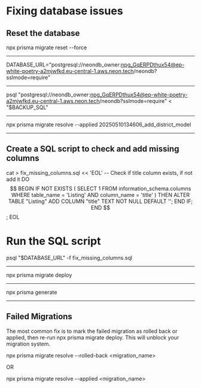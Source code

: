# Fixing database issues

## Reset the database

npx prisma migrate reset --force

---

DATABASE_URL="postgresql://neondb_owner:npg_GqERPDthux54@ep-white-poetry-a2mjwfkd.eu-central-1.aws.neon.tech/neondb?sslmode=require"

---

psql "postgresql://neondb_owner:npg_GqERPDthux54@ep-white-poetry-a2mjwfkd.eu-central-1.aws.neon.tech/neondb?sslmode=require" < "$BACKUP_SQL"

---

npx prisma migrate resolve --applied 20250510134606_add_district_model

---

## Create a SQL script to check and add missing columns

cat > fix_missing_columns.sql << 'EOL'
-- Check if title column exists, if not add it
DO $$
BEGIN
    IF NOT EXISTS (
        SELECT 1
        FROM information_schema.columns
        WHERE table_name = 'Listing' AND column_name = 'title'
    ) THEN
        ALTER TABLE "Listing" ADD COLUMN "title" TEXT NOT NULL DEFAULT '';
    END IF;
END
$$;
EOL

# Run the SQL script
psql "$DATABASE_URL" -f fix_missing_columns.sql

---

npx prisma migrate deploy

---

npx prisma generate

---

## Failed Migrations

The most common fix is to mark the failed migration as rolled back or applied, then re-run npx prisma migrate deploy. This will unblock your migration system.

npx prisma migrate resolve --rolled-back <migration_name>

OR

npx prisma migrate resolve --applied <migration_name>
